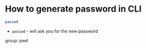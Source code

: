 # How to generate password in CLI

```bash
passwd
```

- `passwd` - will ask you for the new password

group: pwd


